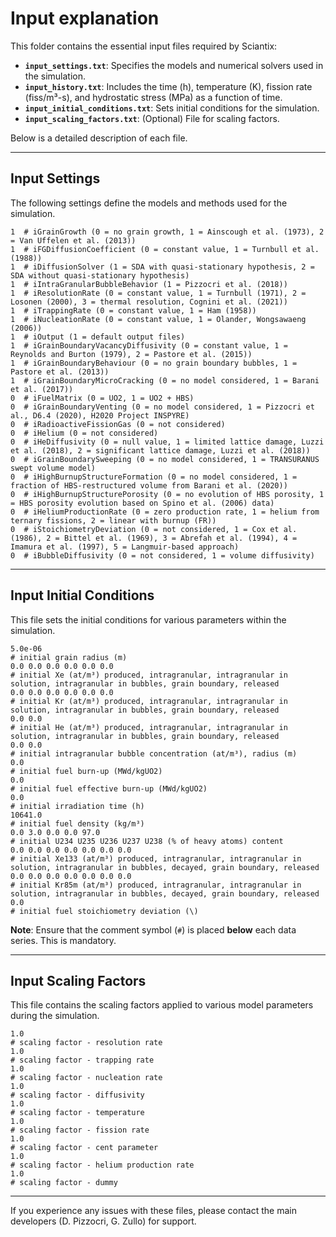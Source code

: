 # Input explanation

This folder contains the essential input files required by Sciantix:

- **`input_settings.txt`**: Specifies the models and numerical solvers used in the simulation.
- **`input_history.txt`**: Includes the time (h), temperature (K), fission rate (fiss/m³-s), and hydrostatic stress (MPa) as a function of time.
- **`input_initial_conditions.txt`**: Sets initial conditions for the simulation.
- **`input_scaling_factors.txt`**: (Optional) File for scaling factors.

Below is a detailed description of each file.

---

## Input Settings

The following settings define the models and methods used for the simulation.

```plaintext
1  # iGrainGrowth (0 = no grain growth, 1 = Ainscough et al. (1973), 2 = Van Uffelen et al. (2013))
1  # iFGDiffusionCoefficient (0 = constant value, 1 = Turnbull et al. (1988))
1  # iDiffusionSolver (1 = SDA with quasi-stationary hypothesis, 2 = SDA without quasi-stationary hypothesis)
1  # iIntraGranularBubbleBehavior (1 = Pizzocri et al. (2018))
1  # iResolutionRate (0 = constant value, 1 = Turnbull (1971), 2 = Losonen (2000), 3 = thermal resolution, Cognini et al. (2021))
1  # iTrappingRate (0 = constant value, 1 = Ham (1958))
1  # iNucleationRate (0 = constant value, 1 = Olander, Wongsawaeng (2006))
1  # iOutput (1 = default output files)
1  # iGrainBoundaryVacancyDiffusivity (0 = constant value, 1 = Reynolds and Burton (1979), 2 = Pastore et al. (2015))
1  # iGrainBoundaryBehaviour (0 = no grain boundary bubbles, 1 = Pastore et al. (2013))
1  # iGrainBoundaryMicroCracking (0 = no model considered, 1 = Barani et al. (2017))
0  # iFuelMatrix (0 = UO2, 1 = UO2 + HBS)
0  # iGrainBoundaryVenting (0 = no model considered, 1 = Pizzocri et al., D6.4 (2020), H2020 Project INSPYRE)
0  # iRadioactiveFissionGas (0 = not considered)
0  # iHelium (0 = not considered)
0  # iHeDiffusivity (0 = null value, 1 = limited lattice damage, Luzzi et al. (2018), 2 = significant lattice damage, Luzzi et al. (2018))
0  # iGrainBoundarySweeping (0 = no model considered, 1 = TRANSURANUS swept volume model)
0  # iHighBurnupStructureFormation (0 = no model considered, 1 = fraction of HBS-restructured volume from Barani et al. (2020))
0  # iHighBurnupStructurePorosity (0 = no evolution of HBS porosity, 1 = HBS porosity evolution based on Spino et al. (2006) data)
0  # iHeliumProductionRate (0 = zero production rate, 1 = helium from ternary fissions, 2 = linear with burnup (FR))
0  # iStoichiometryDeviation (0 = not considered, 1 = Cox et al. (1986), 2 = Bittel et al. (1969), 3 = Abrefah et al. (1994), 4 = Imamura et al. (1997), 5 = Langmuir-based approach)
0  # iBubbleDiffusivity (0 = not considered, 1 = volume diffusivity)
```

---

## Input Initial Conditions

This file sets the initial conditions for various parameters within the simulation.

```plaintext
5.0e-06
# initial grain radius (m)
0.0 0.0 0.0 0.0 0.0 0.0
# initial Xe (at/m³) produced, intragranular, intragranular in solution, intragranular in bubbles, grain boundary, released
0.0 0.0 0.0 0.0 0.0 0.0
# initial Kr (at/m³) produced, intragranular, intragranular in solution, intragranular in bubbles, grain boundary, released
0.0 0.0
# initial He (at/m³) produced, intragranular, intragranular in solution, intragranular in bubbles, grain boundary, released
0.0 0.0
# initial intragranular bubble concentration (at/m³), radius (m)
0.0
# initial fuel burn-up (MWd/kgUO2)
0.0
# initial fuel effective burn-up (MWd/kgUO2)
0.0
# initial irradiation time (h)
10641.0
# initial fuel density (kg/m³)
0.0 3.0 0.0 0.0 97.0
# initial U234 U235 U236 U237 U238 (% of heavy atoms) content
0.0 0.0 0.0 0.0 0.0 0.0 0.0
# initial Xe133 (at/m³) produced, intragranular, intragranular in solution, intragranular in bubbles, decayed, grain boundary, released
0.0 0.0 0.0 0.0 0.0 0.0 0.0
# initial Kr85m (at/m³) produced, intragranular, intragranular in solution, intragranular in bubbles, decayed, grain boundary, released
0.0
# initial fuel stoichiometry deviation (\)
```

**Note**: Ensure that the comment symbol (`#`) is placed **below** each data series. This is mandatory.

---

## Input Scaling Factors

This file contains the scaling factors applied to various model parameters during the simulation.

```plaintext
1.0
# scaling factor - resolution rate
1.0
# scaling factor - trapping rate
1.0
# scaling factor - nucleation rate
1.0
# scaling factor - diffusivity
1.0
# scaling factor - temperature
1.0
# scaling factor - fission rate
1.0
# scaling factor - cent parameter
1.0
# scaling factor - helium production rate
1.0
# scaling factor - dummy
```

---

If you experience any issues with these files, please contact the main developers (D. Pizzocri, G. Zullo) for support.